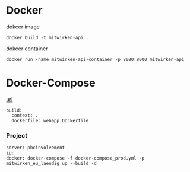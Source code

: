 # Docker
dokcer image
```
docker build -t mitwirken-api .                                       
```

dokcer container
```
docker run -name mitwirken-api-container -p 8080:8000 mitwirken-api                                        
```

# Docker-Compose
[url](https://github.com/compose-spec/compose-spec/blob/master/build.md#build-definition)

```
build:
  context: .
  dockerfile: webapp.Dockerfile
```


### Project 

```
server: pbcinvolvement
ip:
docker: docker-compose -f docker-compose_prod.yml -p mitwirken_eu_laendig up --build -d

```